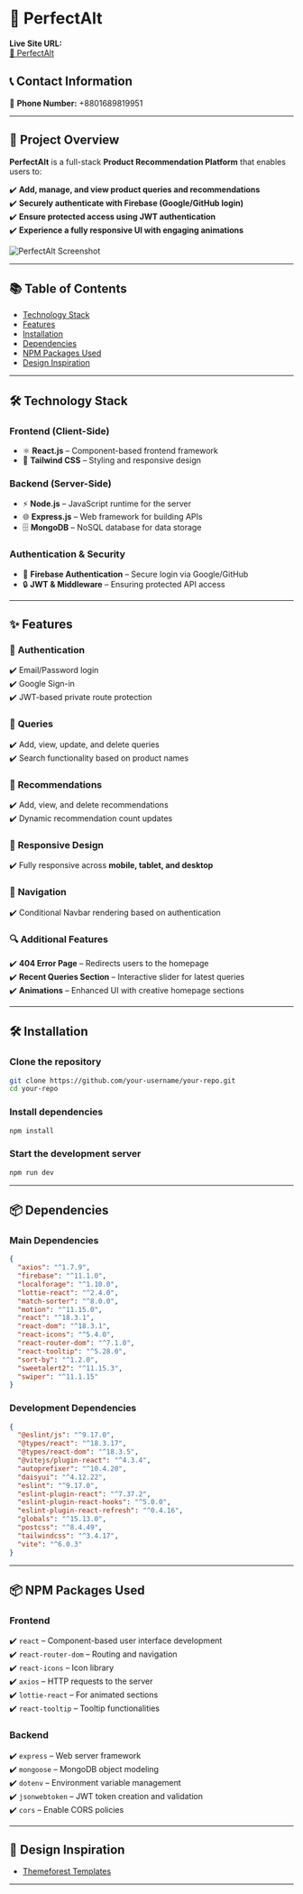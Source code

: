 
# 🚀 **PerfectAlt**  

**Live Site URL:**  
[🔗 PerfectAlt](https://product-recommendation-s-d6b6d.web.app/)

## 📞 **Contact Information**  
📱 **Phone Number:** +8801689819951  

---

## 📌 **Project Overview**  
**PerfectAlt** is a full-stack **Product Recommendation Platform** that enables users to:  

✔️ **Add, manage, and view product queries and recommendations**  
✔️ **Securely authenticate with Firebase (Google/GitHub login)**  
✔️ **Ensure protected access using JWT authentication**  
✔️ **Experience a fully responsive UI with engaging animations**  

![PerfectAlt Screenshot](src/assets/banner_secreenshot.jpg)  

---

## 📚 **Table of Contents**  
- [Technology Stack](#-technology-stack)  
- [Features](#-features)  
- [Installation](#-installation)  
- [Dependencies](#-dependencies)  
- [NPM Packages Used](#-npm-packages-used)  
- [Design Inspiration](#-design-inspiration)  

---

## 🛠 **Technology Stack**  

### **Frontend (Client-Side)**  
- ⚛️ **React.js** – Component-based frontend framework  
- 🎨 **Tailwind CSS** – Styling and responsive design  

### **Backend (Server-Side)**  
- ⚡ **Node.js** – JavaScript runtime for the server  
- 🌐 **Express.js** – Web framework for building APIs  
- 🗄 **MongoDB** – NoSQL database for data storage  

### **Authentication & Security**  
- 🔑 **Firebase Authentication** – Secure login via Google/GitHub  
- 🔒 **JWT & Middleware** – Ensuring protected API access  

---

## ✨ **Features**  

### 🔐 **Authentication**  
✔️ Email/Password login  
✔️ Google Sign-in  
✔️ JWT-based private route protection  

### 📝 **Queries**  
✔️ Add, view, update, and delete queries  
✔️ Search functionality based on product names  

### 📢 **Recommendations**  
✔️ Add, view, and delete recommendations  
✔️ Dynamic recommendation count updates  

### 📱 **Responsive Design**  
✔️ Fully responsive across **mobile, tablet, and desktop**  

### 🚀 **Navigation**  
✔️ Conditional Navbar rendering based on authentication  

### 🔍 **Additional Features**  
✔️ **404 Error Page** – Redirects users to the homepage  
✔️ **Recent Queries Section** – Interactive slider for latest queries  
✔️ **Animations** – Enhanced UI with creative homepage sections  

---

## 🛠 **Installation**  

### **Clone the repository**  
```bash
git clone https://github.com/your-username/your-repo.git
cd your-repo
```

### **Install dependencies**  
```bash
npm install
```

### **Start the development server**  
```bash
npm run dev
```

---

## 📦 **Dependencies**  

### **Main Dependencies**  
```json
{
  "axios": "^1.7.9",
  "firebase": "^11.1.0",
  "localforage": "^1.10.0",
  "lottie-react": "^2.4.0",
  "match-sorter": "^8.0.0",
  "motion": "^11.15.0",
  "react": "^18.3.1",
  "react-dom": "^18.3.1",
  "react-icons": "^5.4.0",
  "react-router-dom": "^7.1.0",
  "react-tooltip": "^5.28.0",
  "sort-by": "^1.2.0",
  "sweetalert2": "^11.15.3",
  "swiper": "^11.1.15"
}
```

### **Development Dependencies**  
```json
{
  "@eslint/js": "^9.17.0",
  "@types/react": "^18.3.17",
  "@types/react-dom": "^18.3.5",
  "@vitejs/plugin-react": "^4.3.4",
  "autoprefixer": "^10.4.20",
  "daisyui": "^4.12.22",
  "eslint": "^9.17.0",
  "eslint-plugin-react": "^7.37.2",
  "eslint-plugin-react-hooks": "^5.0.0",
  "eslint-plugin-react-refresh": "^0.4.16",
  "globals": "^15.13.0",
  "postcss": "^8.4.49",
  "tailwindcss": "^3.4.17",
  "vite": "^6.0.3"
}
```

---

## 📦 **NPM Packages Used**  

### **Frontend**  
✔️ `react` – Component-based user interface development  
✔️ `react-router-dom` – Routing and navigation  
✔️ `react-icons` – Icon library  
✔️ `axios` – HTTP requests to the server  
✔️ `lottie-react` – For animated sections  
✔️ `react-tooltip` – Tooltip functionalities  

### **Backend**  
✔️ `express` – Web server framework  
✔️ `mongoose` – MongoDB object modeling  
✔️ `dotenv` – Environment variable management  
✔️ `jsonwebtoken` – JWT token creation and validation  
✔️ `cors` – Enable CORS policies  

---

## 🎨 **Design Inspiration**  

- [Themeforest Templates](https://themeforest.net/search/questions%20and%20answers%20template)  

---
